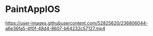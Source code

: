 # PaintAppIOS


https://user-images.githubusercontent.com/52825620/236806044-a6e36fa5-4f0f-48d4-8607-b64232c57127.mp4

